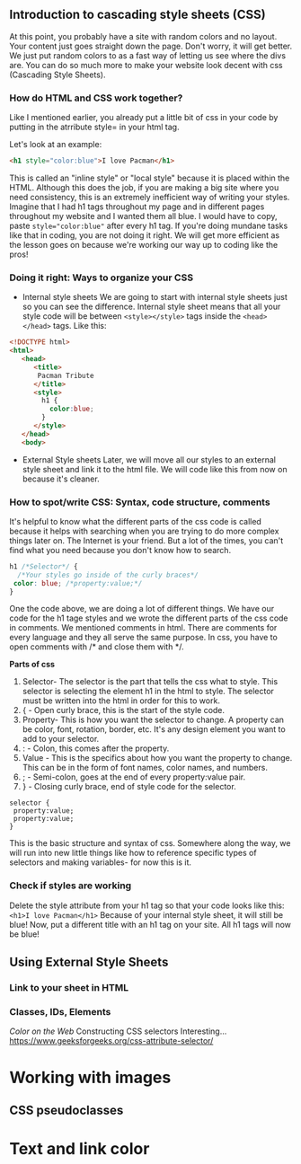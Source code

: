 ## Introduction to cascading style sheets (CSS)
At this point, you probably have a site with random colors and no layout. Your content just goes straight down the page. Don't worry, it will get better. We just put random colors to as a fast way of letting us see where the divs are. You can do so much more to make your website look decent with css (Cascading Style Sheets). 

### How do HTML and CSS work together?
Like I mentioned earlier, you already put a little bit of css in your code by putting in the atrribute style= in your html tag. 

Let's look at an example: 
```html
<h1 style="color:blue">I love Pacman</h1>
```
This is called an "inline style" or "local style" because it is placed within the HTML. Although this does the job, if you are making a big site where you need consistency, this is an extremely inefficient way of writing your styles. Imagine that I had h1 tags throughout my page and in different pages throughout my website and I wanted them all blue. I would have to copy, paste ```style="color:blue"``` after every h1 tag. If you're doing mundane tasks like that in coding, you are not doing it right. We will get more efficient as the lesson goes on because we're working our way up to coding like the pros! 

### Doing it right: Ways to organize your CSS
* Internal style sheets
We are going to start with internal style sheets just so you can see the difference. Internal style sheet means that all your style code will be between ```<style></style>``` tags inside the ```<head></head>``` tags. Like this: 

```html
<!DOCTYPE html>
<html>
   <head>
      <title>
       Pacman Tribute
      </title>
      <style>
        h1 {
          color:blue;
        }
      </style>
   </head>
   <body>
```

* External Style sheets 
Later, we will move all our styles to an external style sheet and link it to the html file. We will code like this from now on because it's cleaner. 

### How to spot/write CSS: Syntax, code structure, comments
It's helpful to know what the different parts of the css code is called because it helps with searching when you are trying to do more complex things later on. The Internet is your friend. But a lot of the times, you can't find what you need because you don't know how to search. 

```css
h1 /*Selector*/ {
  /*Your styles go inside of the curly braces*/
 color: blue; /*property:value;*/
}
```
One the code above, we are doing a lot of different things. We have our code for the h1 tage styles and we wrote the different parts of the css code in comments. We mentioned comments in html. There are comments for every language and they all serve the same purpose. In css, you have to open comments with /* and close them with */. 

<b>Parts of css</b> 
1. Selector- The selector is the part that tells the css what to style. This selector is selecting the element h1 in the html to style. The selector must be written into the html in order for this to work. 
2. { - Open curly brace, this is the start of the style code. 
3. Property- This is how you want the selector to change. A property can be color, font, rotation, border, etc. It's any design element you want to add to your selector. 
4. : - Colon, this comes after the property. 
5. Value - This is the specifics about how you want the property to change. This can be in the form of font names, color names, and numbers. 
6. ; - Semi-colon, goes at the end of every property:value pair. 
7. } - Closing curly brace, end of style code for the selector. 

```
selector {
 property:value;
 property:value;
}
```
This is the basic structure and syntax of css. Somewhere along the way, we will run into new little things like how to reference specific types of selectors and making variables- for now this is it. 

### Check if styles are working 
Delete the style attribute from your h1 tag so that your code looks like this: 
```<h1>I love Pacman</h1>```
Because of your internal style sheet, it will still be blue! Now, put a different title with an h1 tag on your site. All h1 tags will now be blue! 

## Using External Style Sheets


### Link to your sheet in HTML
### Classes, IDs, Elements
*Color on the Web*
 Constructing CSS selectors
 Interesting...
 https://www.geeksforgeeks.org/css-attribute-selector/

# Working with images
## CSS pseudoclasses
# Text and link color

